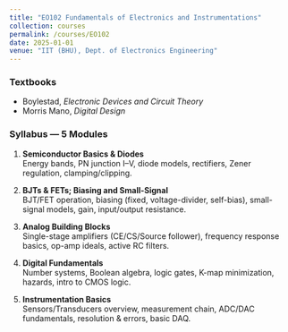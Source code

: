 ```yaml
---
title: "EO102 Fundamentals of Electronics and Instrumentations"
collection: courses
permalink: /courses/EO102
date: 2025-01-01
venue: "IIT (BHU), Dept. of Electronics Engineering"
---
```


### Textbooks
- Boylestad, *Electronic Devices and Circuit Theory*
- Morris Mano, *Digital Design*

### Syllabus — 5 Modules
1. **Semiconductor Basics & Diodes**  
   Energy bands, PN junction I–V, diode models, rectifiers, Zener regulation, clamping/clipping.  

2. **BJTs & FETs; Biasing and Small-Signal**  
   BJT/FET operation, biasing (fixed, voltage-divider, self-bias), small-signal models, gain, input/output resistance.  

3. **Analog Building Blocks**  
   Single-stage amplifiers (CE/CS/Source follower), frequency response basics, op-amp ideals, active RC filters.  

4. **Digital Fundamentals**  
   Number systems, Boolean algebra, logic gates, K-map minimization, hazards, intro to CMOS logic.  

5. **Instrumentation Basics**  
   Sensors/Transducers overview, measurement chain, ADC/DAC fundamentals, resolution & errors, basic DAQ.  
